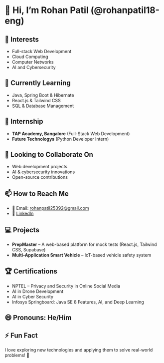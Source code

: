 # 👋 Hi, I’m Rohan Patil (@rohanpatil18-eng)
  
## 👀 Interests  
- Full-stack Web Development  
- Cloud Computing  
- Computer Networks  
- AI and Cybersecurity  

## 🌱 Currently Learning  
- Java, Spring Boot & Hibernate  
- React.js & Tailwind CSS  
- SQL & Database Management  

## 💼 Internship  
- **TAP Academy, Bangalore** (Full-Stack Web Development)  
- **Future Technologys** (Python Developer Intern)  

## 💞 Looking to Collaborate On  
- Web development projects  
- AI & cybersecurity innovations  
- Open-source contributions  

## 📫 How to Reach Me  
- 📧 Email: rohanpatil25392@gmail.com  
- 🔗 [LinkedIn](https://linkedin.com/in/rohanpatil08)  

## 💻 Projects  
- **PrepMaster** – A web-based platform for mock tests (React.js, Tailwind CSS, Supabase)  
- **Multi-Application Smart Vehicle** – IoT-based vehicle safety system  

## 🏆 Certifications  
- NPTEL – Privacy and Security in Online Social Media  
- AI in Drone Development  
- AI in Cyber Security  
- Infosys Springboard: Java SE 8 Features, AI, and Deep Learning  

## 😄 Pronouns: He/Him  

## ⚡ Fun Fact  
I love exploring new technologies and applying them to solve real-world problems! 🚀  
